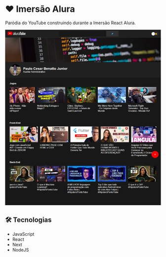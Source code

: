 # ❤ Imersão Alura

Paródia do YouTube construindo durante a Imersão React Alura.

![preview](./.github/preview.png)

## 🛠 Tecnologias

- JavaScript
- React
- Next
- NodeJS